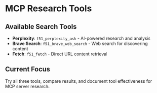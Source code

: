 # MCP Research Tools

## Available Search Tools
- **Perplexity**: `f51_perplexity_ask` - AI-powered research and analysis
- **Brave Search**: `f51_brave_web_search` - Web search for discovering content
- **Fetch**: `f51_fetch` - Direct URL content retrieval

## Current Focus
Try all three tools, compare results, and document tool effectiveness for MCP server research.
